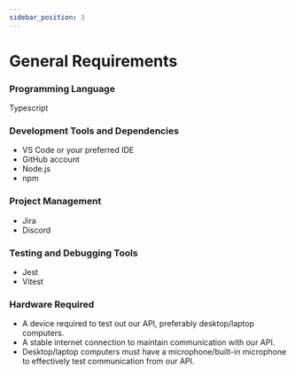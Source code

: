 ```yaml
---
sidebar_position: 3
---
```


# General Requirements

### Programming Language
Typescript

### Development Tools and Dependencies
- VS Code or your preferred IDE
- GitHub account 
- Node.js
- npm

### Project Management
- Jira
- Discord

### Testing and Debugging Tools
- Jest
- Vitest

### Hardware Required
- A device required to test out our API, preferably desktop/laptop computers.
- A stable internet connection to maintain communication with our API.
- Desktop/laptop computers must have a microphone/built-in microphone to effectively test communication from our API. 

